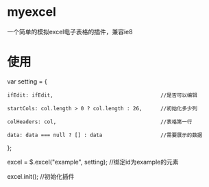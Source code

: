 # myexcel
一个简单的模拟excel电子表格的插件，兼容ie8

# 使用

var setting = {

    ifEdit: ifEdit,                                   //是否可以编辑
    
    startCols: col.length > 0 ? col.length : 26,      //初始化多少列
    
    colHeaders: col,                                  //表格第一行
    
    data: data === null ? [] : data                   //需要展示的数据
    
};

excel = $.excel("example", setting);                  //绑定id为example的元素

excel.init();                                         //初始化插件

